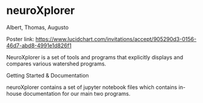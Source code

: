 # neuroXplorer
Albert, Thomas, Augusto

Poster link: https://www.lucidchart.com/invitations/accept/905290d3-0156-46d7-abd8-4991e1d826f1

NeuroXplorer is a set of tools and programs that explicitly displays and compares various watershed programs. 

Getting Started & Documentation

neuroXplorer contains a set of jupyter notebook files which contains in-house documentation for our main two programs. 


